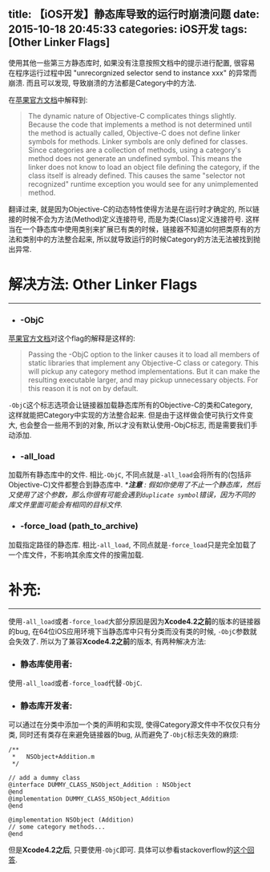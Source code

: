 title: 【iOS开发】静态库导致的运行时崩溃问题
date: 2015-10-18 20:45:33
categories: iOS开发
tags: [Other Linker Flags]
---
使用其他一些第三方静态库时, 如果没有注意按照文档中的提示进行配置, 很容易在程序运行过程中因 "unrecorgnized selector send to instance xxx" 的异常而崩溃. 而且可以发现, 导致崩溃的方法都是Category中的方法. 

<!--more-->

在[苹果官方文档](https://developer.apple.com/library/mac/qa/qa1490/_index.html)中解释到: 
> The dynamic nature of Objective-C complicates things slightly. Because the code that implements a method is not determined until the method is actually called, Objective-C does not define linker symbols for methods. Linker symbols are only defined for classes.
Since categories are a collection of methods, using a category's method does not generate an undefined symbol. This means the linker does not know to load an object file defining the category, if the class itself is already defined. This causes the same "selector not recognized" runtime exception you would see for any unimplemented method.

翻译过来, 就是因为Objective-C的动态特性使得方法是在运行时才确定的, 所以链接的时候不会为方法(Method)定义连接符号, 而是为类(Class)定义连接符号. 这样当在一个静态库中使用类别来扩展已有类的时候，链接器不知道如何把类原有的方法和类别中的方法整合起来, 所以就导致运行的时候Category的方法无法被找到抛出异常.


# 解决方法: Other Linker Flags
---

- ### -ObjC

[苹果官方文档](https://developer.apple.com/library/mac/qa/qa1490/_index.html)对这个flag的解释是这样的:
> Passing the -ObjC option to the linker causes it to load all members of static libraries that implement any Objective-C class or category. This will pickup any category method implementations. But it can make the resulting executable larger, and may pickup unnecessary objects. For this reason it is not on by default.

  `-ObjC`这个标志选项会让链接器加载静态库所有的Objective-C的类和Category, 这样就能把Category中实现的方法整合起来. 但是由于这样做会使可执行文件变大, 也会整合一些用不到的对象, 所以才没有默认使用-ObjC标志, 而是需要我们手动添加.

- ### -all_load

加载所有静态库中的文件. 相比`-ObjC`, 不同点就是`-all_load`会将所有的(包括非Objective-C)文件都整合到静态库中. 
_***注意** : 假如你使用了不止一个静态库，然后又使用了这个参数，那么你很有可能会遇到`duplicate symbol`错误，因为不同的库文件里面可能会有相同的目标文件._

- ### -force_load (path_to_archive)

加载指定路径的静态库. 相比`-all_load`, 不同点就是`-force_load`只是完全加载了一个库文件，不影响其余库文件的按需加载.

# 补充:
---
使用`-all_load`或者`-force_load`大部分原因是因为**Xcode4.2之前**的版本的链接器的bug, 在64位iOS应用环境下当静态库中只有分类而没有类的时候, `-ObjC`参数就会失效了. 所以为了兼容**Xcode4.2之前**的版本, 有两种解决方法:

- ### 静态库使用者:

使用`-all_load`或者`-force_load`代替`-ObjC`.

- ### 静态库开发者:

可以通过在分类中添加一个类的声明和实现, 使得Category源文件中不仅仅只有分类, 同时还有类存在来避免链接器的bug, 从而避免了`-ObjC`标志失效的麻烦:

```objc
/**
 *   NSObject+Addition.m
 */

// add a dummy class
@interface DUMMY_CLASS_NSObject_Addition : NSObject
@end
@implementation DUMMY_CLASS_NSObject_Addition
@end

@implementation NSObject (Addition)
// some category methods...
@end
```

但是**Xcode4.2之后**, 只要使用`-ObjC`即可. 具体可以参看stackoverflow的[这个回答](http://stackoverflow.com/questions/2567498/objective-c-categories-in-static-library/2615407#2615407).

